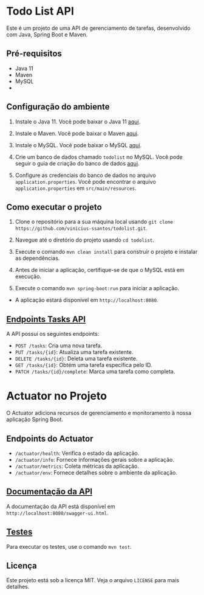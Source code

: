 # Todo List API

Este é um projeto de uma API de gerenciamento de tarefas, desenvolvido com Java, Spring Boot e Maven.

## Pré-requisitos

- Java 11
- Maven
- MySQL
- 

## Configuração do ambiente

1. Instale o Java 11. Você pode baixar o Java 11 [aqui](https://www.oracle.com/java/technologies/javase-jdk11-downloads.html).

2. Instale o Maven. Você pode baixar o Maven [aqui](https://maven.apache.org/download.cgi).

3. Instale o MySQL. Você pode baixar o MySQL [aqui](https://dev.mysql.com/downloads/installer/).

4. Crie um banco de dados chamado `todolist` no MySQL. Você pode seguir o guia de criação do banco de dados [aqui](documentos/createDatabase.md).

5. Configure as credenciais do banco de dados no arquivo `application.properties`. Você pode encontrar o arquivo `application.properties` em `src/main/resources`.



## Como executar o projeto

1. Clone o repositório para a sua máquina local usando `git clone https://github.com/vinicius-ssantos/todolist.git`.

2. Navegue até o diretório do projeto usando `cd todolist`.

3. Execute o comando `mvn clean install` para construir o projeto e instalar as dependências.

4. Antes de iniciar a aplicação, certifique-se de que o MySQL está em execução.

5. Execute o comando `mvn spring-boot:run` para iniciar a aplicação.

- A aplicação estará disponível em `http://localhost:8080`.

## [Endpoints Tasks API](documentos/endpoints.md)

A API possui os seguintes endpoints:

- `POST /tasks`: Cria uma nova tarefa.
- `PUT /tasks/{id}`: Atualiza uma tarefa existente.
- `DELETE /tasks/{id}`: Deleta uma tarefa existente.
- `GET /tasks/{id}`: Obtém uma tarefa específica pelo ID.
- `PATCH /tasks/{id}/complete`: Marca uma tarefa como completa.


# Actuator no Projeto
O Actuator adiciona recursos de gerenciamento e monitoramento à nossa aplicação Spring Boot.
## Endpoints do Actuator
- `/actuator/health`: Verifica o estado da aplicação.
- `/actuator/info`: Fornece informações gerais sobre a aplicação.
- `/actuator/metrics`: Coleta métricas da aplicação.
- `/actuator/env`: Fornece detalhes sobre o ambiente da aplicação.



## [Documentação da API](documentos/swagger.md)

A documentação da API está disponível em `http://localhost:8080/swagger-ui.html`.

## [Testes](documentos/testes.md)

Para executar os testes, use o comando `mvn test`.

## Licença

Este projeto está sob a licença MIT. Veja o arquivo `LICENSE` para mais detalhes.